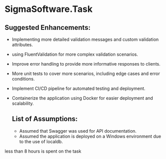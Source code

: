 # SigmaSoftware.Task

## Suggested Enhancements:

* Implementing more detailed validation messages and custom validation attributes.
* using FluentValidation for more complex validation scenarios.
* Improve error handling to provide more informative responses to clients.
* More unit tests to cover more scenarios, including edge cases and error conditions.
* Implement CI/CD pipeline for automated testing and deployment.
* Containerize the application using Docker for easier deployment and scalability.

  ## List of Assumptions:
  * Assumed that Swagger was used for API documentation.
  * Assumed the application is deployed on a Windows environment due to the use of localdb.

less than 8 hours is spent on the task 
